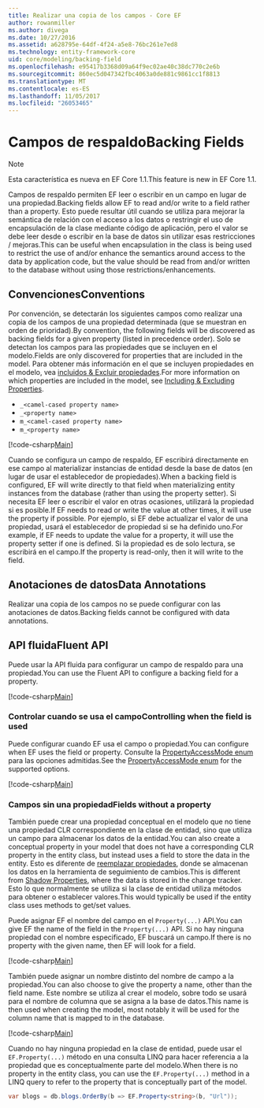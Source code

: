 ```yaml
---
title: Realizar una copia de los campos - Core EF
author: rowanmiller
ms.author: divega
ms.date: 10/27/2016
ms.assetid: a628795e-64df-4f24-a5e8-76bc261e7ed8
ms.technology: entity-framework-core
uid: core/modeling/backing-field
ms.openlocfilehash: e95417b3368d09a64f9ec02ae40c38dc770c2e6b
ms.sourcegitcommit: 860ec5d047342fbc4063a0de881c9861cc1f8813
ms.translationtype: MT
ms.contentlocale: es-ES
ms.lasthandoff: 11/05/2017
ms.locfileid: "26053465"
---
```

# <a name="backing-fields"></a><span data-ttu-id="af4f0-102">Campos de respaldo</span><span class="sxs-lookup"><span data-stu-id="af4f0-102">Backing Fields</span></span>

> [!NOTE]  
> <span data-ttu-id="af4f0-103">Esta característica es nueva en EF Core 1.1.</span><span class="sxs-lookup"><span data-stu-id="af4f0-103">This feature is new in EF Core 1.1.</span></span>

<span data-ttu-id="af4f0-104">Campos de respaldo permiten EF leer o escribir en un campo en lugar de una propiedad.</span><span class="sxs-lookup"><span data-stu-id="af4f0-104">Backing fields allow EF to read and/or write to a field rather than a property.</span></span> <span data-ttu-id="af4f0-105">Esto puede resultar útil cuando se utiliza para mejorar la semántica de relación con el acceso a los datos o restringir el uso de encapsulación de la clase mediante código de aplicación, pero el valor se debe leer desde o escribir en la base de datos sin utilizar esas restricciones / mejoras.</span><span class="sxs-lookup"><span data-stu-id="af4f0-105">This can be useful when encapsulation in the class is being used to restrict the use of and/or enhance the semantics around access to the data by application code, but the value should be read from and/or written to the database without using those restrictions/enhancements.</span></span>

## <a name="conventions"></a><span data-ttu-id="af4f0-106">Convenciones</span><span class="sxs-lookup"><span data-stu-id="af4f0-106">Conventions</span></span>

<span data-ttu-id="af4f0-107">Por convención, se detectarán los siguientes campos como realizar una copia de los campos de una propiedad determinada (que se muestran en orden de prioridad).</span><span class="sxs-lookup"><span data-stu-id="af4f0-107">By convention, the following fields will be discovered as backing fields for a given property (listed in precedence order).</span></span> <span data-ttu-id="af4f0-108">Solo se detectan los campos para las propiedades que se incluyen en el modelo.</span><span class="sxs-lookup"><span data-stu-id="af4f0-108">Fields are only discovered for properties that are included in the model.</span></span> <span data-ttu-id="af4f0-109">Para obtener más información en el que se incluyen propiedades en el modelo, vea [incluidos & Excluir propiedades](included-properties.md).</span><span class="sxs-lookup"><span data-stu-id="af4f0-109">For more information on which properties are included in the model, see [Including & Excluding Properties](included-properties.md).</span></span>

* `_<camel-cased property name>`
* `_<property name>`
* `m_<camel-cased property name>`
* `m_<property name>`

[!code-csharp[Main](../../../samples/core/Modeling/Conventions/Samples/BackingField.cs#Sample)]

<span data-ttu-id="af4f0-110">Cuando se configura un campo de respaldo, EF escribirá directamente en ese campo al materializar instancias de entidad desde la base de datos (en lugar de usar el establecedor de propiedades).</span><span class="sxs-lookup"><span data-stu-id="af4f0-110">When a backing field is configured, EF will write directly to that field when materializing entity instances from the database (rather than using the property setter).</span></span> <span data-ttu-id="af4f0-111">Si necesita EF leer o escribir el valor en otras ocasiones, utilizará la propiedad si es posible.</span><span class="sxs-lookup"><span data-stu-id="af4f0-111">If EF needs to read or write the value at other times, it will use the property if possible.</span></span> <span data-ttu-id="af4f0-112">Por ejemplo, si EF debe actualizar el valor de una propiedad, usará el establecedor de propiedad si se ha definido uno.</span><span class="sxs-lookup"><span data-stu-id="af4f0-112">For example, if EF needs to update the value for a property, it will use the property setter if one is defined.</span></span> <span data-ttu-id="af4f0-113">Si la propiedad es de solo lectura, se escribirá en el campo.</span><span class="sxs-lookup"><span data-stu-id="af4f0-113">If the property is read-only, then it will write to the field.</span></span>

## <a name="data-annotations"></a><span data-ttu-id="af4f0-114">Anotaciones de datos</span><span class="sxs-lookup"><span data-stu-id="af4f0-114">Data Annotations</span></span>

<span data-ttu-id="af4f0-115">Realizar una copia de los campos no se puede configurar con las anotaciones de datos.</span><span class="sxs-lookup"><span data-stu-id="af4f0-115">Backing fields cannot be configured with data annotations.</span></span>

## <a name="fluent-api"></a><span data-ttu-id="af4f0-116">API fluida</span><span class="sxs-lookup"><span data-stu-id="af4f0-116">Fluent API</span></span>

<span data-ttu-id="af4f0-117">Puede usar la API fluida para configurar un campo de respaldo para una propiedad.</span><span class="sxs-lookup"><span data-stu-id="af4f0-117">You can use the Fluent API to configure a backing field for a property.</span></span>

[!code-csharp[Main](../../../samples/core/Modeling/FluentAPI/Samples/BackingField.cs#Sample)]

### <a name="controlling-when-the-field-is-used"></a><span data-ttu-id="af4f0-118">Controlar cuando se usa el campo</span><span class="sxs-lookup"><span data-stu-id="af4f0-118">Controlling when the field is used</span></span>

<span data-ttu-id="af4f0-119">Puede configurar cuando EF usa el campo o propiedad.</span><span class="sxs-lookup"><span data-stu-id="af4f0-119">You can configure when EF uses the field or property.</span></span> <span data-ttu-id="af4f0-120">Consulte la [PropertyAccessMode enum](https://docs.microsoft.com/dotnet/api/microsoft.entityframeworkcore.propertyaccessmode) para las opciones admitidas.</span><span class="sxs-lookup"><span data-stu-id="af4f0-120">See the [PropertyAccessMode enum](https://docs.microsoft.com/dotnet/api/microsoft.entityframeworkcore.propertyaccessmode) for the supported options.</span></span>

[!code-csharp[Main](../../../samples/core/Modeling/FluentAPI/Samples/BackingFieldAccessMode.cs#Sample)]

### <a name="fields-without-a-property"></a><span data-ttu-id="af4f0-121">Campos sin una propiedad</span><span class="sxs-lookup"><span data-stu-id="af4f0-121">Fields without a property</span></span>

<span data-ttu-id="af4f0-122">También puede crear una propiedad conceptual en el modelo que no tiene una propiedad CLR correspondiente en la clase de entidad, sino que utiliza un campo para almacenar los datos de la entidad.</span><span class="sxs-lookup"><span data-stu-id="af4f0-122">You can also create a conceptual property in your model that does not have a corresponding CLR property in the entity class, but instead uses a field to store the data in the entity.</span></span> <span data-ttu-id="af4f0-123">Esto es diferente de [reemplazar propiedades](shadow-properties.md), donde se almacenan los datos en la herramienta de seguimiento de cambios.</span><span class="sxs-lookup"><span data-stu-id="af4f0-123">This is different from [Shadow Properties](shadow-properties.md), where the data is stored in the change tracker.</span></span> <span data-ttu-id="af4f0-124">Esto lo que normalmente se utiliza si la clase de entidad utiliza métodos para obtener o establecer valores.</span><span class="sxs-lookup"><span data-stu-id="af4f0-124">This would typically be used if the entity class uses methods to get/set values.</span></span>

<span data-ttu-id="af4f0-125">Puede asignar EF el nombre del campo en el `Property(...)` API.</span><span class="sxs-lookup"><span data-stu-id="af4f0-125">You can give EF the name of the field in the `Property(...)` API.</span></span> <span data-ttu-id="af4f0-126">Si no hay ninguna propiedad con el nombre especificado, EF buscará un campo.</span><span class="sxs-lookup"><span data-stu-id="af4f0-126">If there is no property with the given name, then EF will look for a field.</span></span>

[!code-csharp[Main](../../../samples/core/Modeling/FluentAPI/Samples/BackingFieldNoProperty.cs#Sample)]

<span data-ttu-id="af4f0-127">También puede asignar un nombre distinto del nombre de campo a la propiedad.</span><span class="sxs-lookup"><span data-stu-id="af4f0-127">You can also choose to give the property a name, other than the field name.</span></span> <span data-ttu-id="af4f0-128">Este nombre se utiliza al crear el modelo, sobre todo se usará para el nombre de columna que se asigna a la base de datos.</span><span class="sxs-lookup"><span data-stu-id="af4f0-128">This name is then used when creating the model, most notably it will be used for the column name that is mapped to in the database.</span></span>

[!code-csharp[Main](../../../samples/core/Modeling/FluentAPI/Samples/BackingFieldConceptualProperty.cs#Sample)]

<span data-ttu-id="af4f0-129">Cuando no hay ninguna propiedad en la clase de entidad, puede usar el `EF.Property(...)` método en una consulta LINQ para hacer referencia a la propiedad que es conceptualmente parte del modelo.</span><span class="sxs-lookup"><span data-stu-id="af4f0-129">When there is no property in the entity class, you can use the `EF.Property(...)` method in a LINQ query to refer to the property that is conceptually part of the model.</span></span>

``` csharp
var blogs = db.blogs.OrderBy(b => EF.Property<string>(b, "Url"));
```
